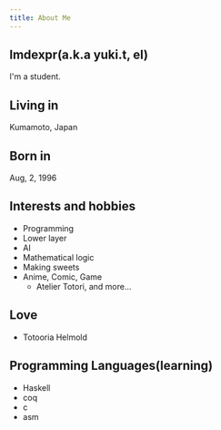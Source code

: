 ```yaml
---
title: About Me
---
```

## lmdexpr(a.k.a yuki.t, el)
I'm a student.

## Living in
Kumamoto, Japan

## Born in
Aug, 2, 1996

## Interests and hobbies
* Programming
* Lower layer
* AI
* Mathematical logic
* Making sweets
* Anime, Comic, Game
    * Atelier Totori, and more...
  
## Love
* Totooria Helmold
  
## Programming Languages(learning)
* Haskell
* coq
* c
* asm
